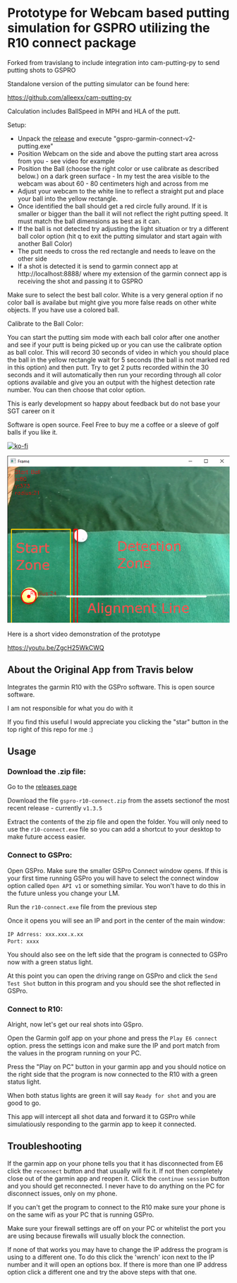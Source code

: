 # Prototype for Webcam based putting simulation for GSPRO utilizing the R10 connect package
Forked from travislang to include integration into cam-putting-py to send putting shots to GSPRO

Standalone version of the putting simulator can be found here:

https://github.com/alleexx/cam-putting-py

Calculation includes BallSpeed in MPH and HLA of the putt. 

Setup:

- Unpack the [release](https://github.com/alleexx/gspro-garmin-connect-v2/releases) and execute "gspro-garmin-connect-v2-putting.exe"
- Position Webcam on the side and above the putting start area across from you - see video for example
- Position the Ball (choose the right color or use calibrate as described below.) on a dark green surface - In my test the area visible to the webcam was about 60 - 80 centimeters high and across from me
- Adjust your webcam to the white line to reflect a straight put and place your ball into the yellow rectangle.
- Once identified the ball should get a red circle fully around. If it is smaller or bigger than the ball it will not reflect the right putting speed. It must match the ball dimensions as best as it can.
- If the ball is not detected try adjusting the light situation or try a different ball color option (hit q to exit the putting simulator and start again with another Ball Color)
- The putt needs to cross the red rectangle and needs to leave on the other side
- If a shot is detected it is send to garmin connect app at http://localhost:8888/ where my extension of the garmin connect app is receiving the shot and passing it to GSPRO

Make sure to select the best ball color. White is a very general option if no color ball is availabe but might give you more false reads on other white objects. If you have use a colored ball.

Calibrate to the Ball Color:

You can start the putting sim mode with each ball color after one another and see if your putt is being picked up or you can use the calibrate option as ball color. This will record 30 seconds of video in which you should place the ball in the yellow rectangle wait for 5 seconds (the ball is not marked red in this option) and then putt. Try to get 2 putts recorded within the 30 seconds and it will automatically then run your recording through all color options available and give you an output with the highest detection rate number. You can then choose that color option.

This is early development so happy about feedback but do not base your SGT career on it

Software is open source. Feel Free to buy me a coffee or a sleeve of golf balls if you like it.

[![ko-fi](https://ko-fi.com/img/githubbutton_sm.svg)](https://ko-fi.com/U6U2I70HX)

<img src="Camera-Putting-Alignment.png">

Here is a short video demonstration of the prototype

https://youtu.be/ZgcH25WkCWQ

## About the Original App from Travis below

Integrates the garmin R10 with the GSPro software.
This is open source software.

I am not responsible for what you do with it

If you find this useful I would appreciate you clicking the "star" button in the top right of this repo for me :)

## Usage

### Download the .zip file:

Go to the [releases page](https://github.com/travislang/gspro-garmin-connect-v2/releases)

Download the file `gspro-r10-connect.zip` from the assets sectionof the most recent release - currently `v1.3.5`

Extract the contents of the zip file and open the folder.  You will only need to use the `r10-connect.exe` file so you can add a shortcut to your desktop to make future access easier.

### Connect to GSPro:

Open GSPro.  Make sure the smaller GSPro Connect window opens.  If this is your first time running GSPro you will have to select the connect window option called `Open API v1` or something similar.  You won't have to do this in the future unless you change your LM.

Run the `r10-connect.exe` file from the previous step

Once it opens you will see an IP and port in the center of the main window:

```
IP Adrress: xxx.xxx.x.xx
Port: xxxx
```

You should also see on the left side that the program is connected to GSPro now with a green status light.

At this point you can open the driving range on GSPro and click the `Send Test Shot` button in this program and you should see the shot reflected in GSPro.


### Connect to R10:

Alright, now let's get our real shots into GSpro.

Open the Garmin golf app on your phone and press the `Play E6 connect` option. press the settings icon and make sure the IP and port match from the values in the program running on your PC.

Press the "Play on PC" button in your garmin app and you should notice on the right side that the program is now connected to the R10 with a green status light.

When both status lights are green it will say `Ready for shot` and you are good to go.

This app will intercept all shot data and forward it to GSPro while simulatiously responding to the garmin app to keep it connected.

## Troubleshooting

If the garmin app on your phone tells you that it has disconnected from E6 click the `reconnect` button and that usually will fix it.  If not then completely close out of the garmin app and reopen it.  Click the `continue session` button and you should get reconnected.  I never have to do anything on the PC for disconnect issues, only on my phone.

If you can't get the program to connect to the R10 make sure your phone is on the same wifi as your PC that is running GSPro.

Make sure your firewall settings are off on your PC or whitelist the port you are using because firewalls will usually block the connection.

If none of that works you may have to change the IP address the program is using to a different one.  To do this click the 'wrench' icon next to the IP number and it will open an options box.  If there is more than one IP address option click a different one and try the above steps with that one.
